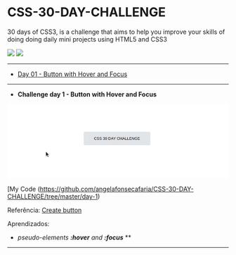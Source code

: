 # CSS-30-DAY-CHALLENGE

30 days of CSS3, is a challenge that aims to help you improve your skills of doing doing daily mini projects using HTML5 and CSS3

<img src="https://img.shields.io/badge/html5%20-%23E34F26.svg?&style=for-the-badge&logo=html5&logoColor=white"/> <img src="https://img.shields.io/badge/css3%20-%231572B6.svg?&style=for-the-badge&logo=css3&logoColor=white"/> 

---
* [Day 01 - Button with Hover and Focus](#id01)
--- 

- **Challenge day 1 - Button with Hover and Focus** <a name="id01"></a>

![](day-1/day-1.gif)

[My Code (https://github.com/angelafonsecafaria/CSS-30-DAY-CHALLENGE/tree/master/day-1)

Referência:
[Create button](https://www.w3schools.com/tags/tag_button.asp)

Aprendizados:

* *pseudo-elements **:hover** and **:focus***
**
--- 
